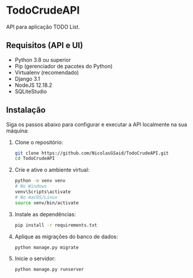 # TodoCrudeAPI

API para aplicação TODO List.

## Requisitos (API e UI)

- Python 3.8 ou superior
- Pip (gerenciador de pacotes do Python)
- Virtualenv (recomendado)
- Django 3.1
- NodeJS 12.18.2
- SQLiteStudio

## Instalação

Siga os passos abaixo para configurar e executar a API localmente na sua máquina:

1. Clone o repositório:

    ```bash
    git clone https://github.com/NicolasGSaid/TodoCrudeAPI.git
    cd TodoCrudeAPI
    ```

2. Crie e ative o ambiente virtual:

    ```bash
    python -m venv venv
    # No Windows
    venv\Scripts\activate
    # No macOS/Linux
    source venv/bin/activate
    ```

3. Instale as dependências:

    ```bash
    pip install -r requirements.txt
    ```

4. Aplique as migrações do banco de dados:

    ```bash
    python manage.py migrate
    ```

5. Inicie o servidor:

    ```bash
    python manage.py runserver
    ```

